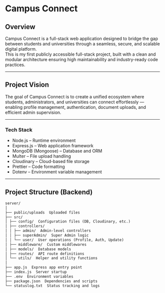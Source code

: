 # Campus Connect

## Overview

Campus Connect is a full-stack web application designed to bridge the gap between students and universities through a seamless, secure, and scalable digital platform.  
This is my first publicly accessible full-stack project, built with a clean and modular architecture ensuring high maintainability and industry-ready code practices.

---

## Project Vision

The goal of Campus Connect is to create a unified ecosystem where students, administrators, and universities can connect effortlessly — enabling profile management, authentication, document uploads, and efficient admin supervision.

---

### Tech Stack

- Node.js – Runtime environment  
- Express.js – Web application framework  
- MongoDB (Mongoose) – Database and ORM  
- Multer – File upload handling  
- Cloudinary – Cloud-based file storage  
- Prettier – Code formatting  
- Dotenv – Environment variable management  

---

## Project Structure (Backend)

```md
server/
│
├── public/uploads  Uploaded files
├── src/
│ ├── config/  Configuration files (DB, Cloudinary, etc.)
│ ├── controllers/
│ │ ├── admin/  Admin-level controllers
│ │ ├── superAdmin/  Super Admin logic
│ │ └── user/  User operations (Profile, Auth, Update)
│ ├── middleware/  Custom middlewares
│ ├── models/  Database models
│ ├── routes/  API route definitions
│ └── utils/  Helper and utility functions
│
├── app.js  Express app entry point
├── index.js  Server startup
├── .env  Environment variables
├── package.json  Dependencies and scripts
└── statuslog.txt  Status tracking and logs
